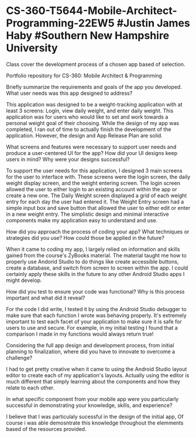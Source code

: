 # CS-360-T5644-Mobile-Architect-Programming-22EW5 #Justin James Haby #Southern New Hampshire University
Class cover the development process of a chosen app based of selection.


Portfolio repository for CS-360: Mobile Architect & Programming

Briefly summarize the requirements and goals of the app you developed. What user needs was this app designed to address?

  This application was designed to be a weight-tracking application with at least 3 screens: Login, view daily weight, and enter daily weight. This application was for users who would like to set and work towards a personal weight goal of their choosing. While the design of my app was completed, I ran out of time to actually finish the development of the application. However, the design and App Release Plan are solid.

What screens and features were necessary to support user needs and produce a user-centered UI for the app? How did your UI designs keep users in mind? Why were your designs successful?

  To support the user needs for this application, I designed 3 main screens for the user to interface with. These screens were the login screen, the daily weight display screen, and the weight entering screen. The login screen allowed the user to either login to an existing account within the app or create a new one. The Daily Weight screen displayed a grid of each weight entry for each day the user had entered it. The Weight Entry screen had a simple input box and save button that allowed the user to either edit or enter in a new weight entry. The simplistic design and minimal interactive components make my application easy to understand and use.

How did you approach the process of coding your app? What techniques or strategies did you use? How could those be applied in the future?

  When it came to coding my app, I largely relied on information and skills gained from the course's ZyBooks material. The material taught me how to properly use Andorid Studio to do things like create accessible buttons, create a database, and switch from screen to screen within the app. I could certainly apply these skills in the future to any other Android Studio apps I might develop.

How did you test to ensure your code was functional? Why is this process important and what did it reveal?

  For the code I did write, I tested it by using the Android Studio debugger to make sure that each function I wrote was behaving properly. It's extremely important to test each facet of your application to make sure it is safe for users to use and secure. For example, in my initial testing I found that a comparison I made in my functions would always return true!

Considering the full app design and development process, from initial planning to finalization, where did you have to innovate to overcome a challenge?

  I had to get pretty creative when it came to using the Android Studio layout editor to create each of my application's layouts. Actually using the editor is much different that simply learning about the components and how they relate to each other.

In what specific component from your mobile app were you particularly successful in demonstrating your knowledge, skills, and experience?

  I believe that I was particulaly sucessful in the design of the initial app, Of course i was able demosntrate this knowledge throughout the elemments based of the resources provided.

